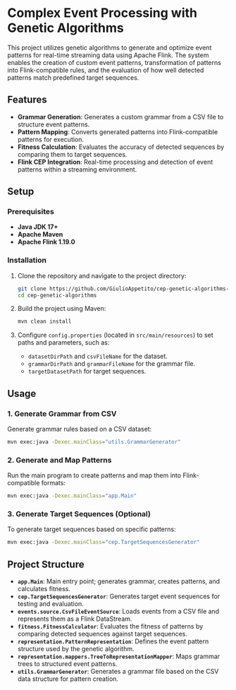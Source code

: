 # Complex Event Processing with Genetic Algorithms

This project utilizes genetic algorithms to generate and optimize event patterns for real-time streaming data using Apache Flink. The system enables the creation of custom event patterns, transformation of patterns into Flink-compatible rules, and the evaluation of how well detected patterns match predefined target sequences.

## Features

- **Grammar Generation**: Generates a custom grammar from a CSV file to structure event patterns.
- **Pattern Mapping**: Converts generated patterns into Flink-compatible patterns for execution.
- **Fitness Calculation**: Evaluates the accuracy of detected sequences by comparing them to target sequences.
- **Flink CEP Integration**: Real-time processing and detection of event patterns within a streaming environment.

## Setup

### Prerequisites
- **Java JDK 17+**
- **Apache Maven**
- **Apache Flink 1.19.0**

### Installation

1. Clone the repository and navigate to the project directory:
   
   ```bash
   git clone https://github.com/GiulioAppetito/cep-genetic-algorithms-thesis.git
   cd cep-genetic-algorithms
   ```

2. Build the project using Maven:
   
   ```bash
   mvn clean install
   ```

3. Configure `config.properties` (located in `src/main/resources`) to set paths and parameters, such as:
   - `datasetDirPath` and `csvFileName` for the dataset.
   - `grammarDirPath` and `grammarFileName` for the grammar file.
   - `targetDatasetPath` for target sequences.

## Usage

### 1. Generate Grammar from CSV
Generate grammar rules based on a CSV dataset:

```bash
mvn exec:java -Dexec.mainClass="utils.GrammarGenerator"
```

### 2. Generate and Map Patterns
Run the main program to create patterns and map them into Flink-compatible formats:

```bash
mvn exec:java -Dexec.mainClass="app.Main"
```

### 3. Generate Target Sequences (Optional)
To generate target sequences based on specific patterns:

```bash
mvn exec:java -Dexec.mainClass="cep.TargetSequencesGenerator"
```

## Project Structure
- **`app.Main`**: Main entry point; generates grammar, creates patterns, and calculates fitness.
- **`cep.TargetSequencesGenerator`**: Generates target event sequences for testing and evaluation.
- **`events.source.CsvFileEventSource`**: Loads events from a CSV file and represents them as a Flink DataStream.
- **`fitness.FitnessCalculator`**: Evaluates the fitness of patterns by comparing detected sequences against target sequences.
- **`representation.PatternRepresentation`**: Defines the event pattern structure used by the genetic algorithm.
- **`representation.mappers.TreeToRepresentationMapper`**: Maps grammar trees to structured event patterns.
- **`utils.GrammarGenerator`**: Generates a grammar file based on the CSV data structure for pattern creation.
